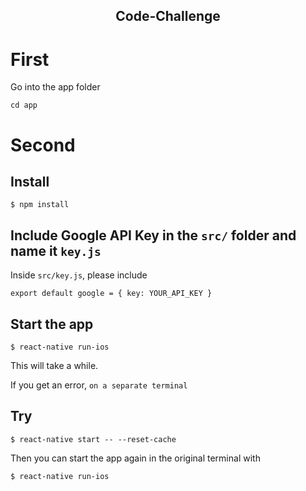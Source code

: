 <h2 align="center">Code-Challenge</h2>

# First
Go into the app folder
``` 
cd app
```
# Second
## Install
```
$ npm install
```
## Include Google API Key in the ```src/``` folder and name it ```key.js```
Inside `src/key.js`, please include 
```
export default google = { key: YOUR_API_KEY }
```

## Start the app

```
$ react-native run-ios
```
This will take a while. <br>

If you get an error, `on a separate terminal`
## Try
```
$ react-native start -- --reset-cache
```
Then you can start the app again in the original terminal with
``` 
$ react-native run-ios
```
